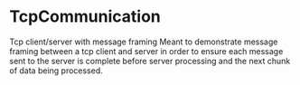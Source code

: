 # TcpCommunication
Tcp client/server with message framing
Meant to demonstrate message framing between a tcp client and server in order to ensure 
each message sent to the server is complete before server processing and the next chunk 
of data being processed.
